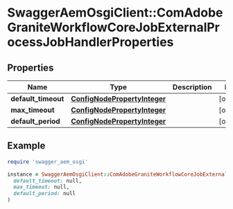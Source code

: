 # SwaggerAemOsgiClient::ComAdobeGraniteWorkflowCoreJobExternalProcessJobHandlerProperties

## Properties

| Name | Type | Description | Notes |
| ---- | ---- | ----------- | ----- |
| **default_timeout** | [**ConfigNodePropertyInteger**](ConfigNodePropertyInteger.md) |  | [optional] |
| **max_timeout** | [**ConfigNodePropertyInteger**](ConfigNodePropertyInteger.md) |  | [optional] |
| **default_period** | [**ConfigNodePropertyInteger**](ConfigNodePropertyInteger.md) |  | [optional] |

## Example

```ruby
require 'swagger_aem_osgi'

instance = SwaggerAemOsgiClient::ComAdobeGraniteWorkflowCoreJobExternalProcessJobHandlerProperties.new(
  default_timeout: null,
  max_timeout: null,
  default_period: null
)
```

